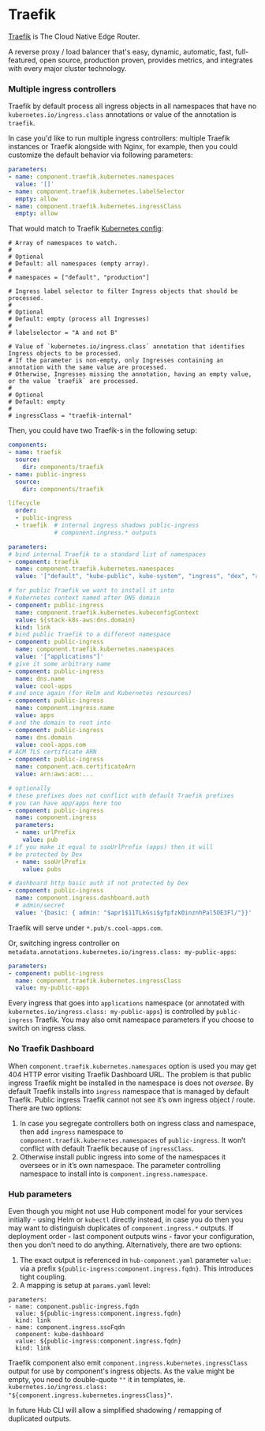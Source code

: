 # Traefik

[Traefik](https://traefik.io) is The Cloud Native Edge Router.

A reverse proxy / load balancer that's easy, dynamic, automatic, fast, full-featured, open source, production proven, provides metrics, and integrates with every major cluster technology.

### Multiple ingress controllers

Traefik by default process all ingress objects in all namespaces that have no `kubernetes.io/ingress.class` annotations or value of the annotation is `traefik`.

In case you'd like to run multiple ingress controllers: multiple Traefik instances or Traefik alongside with Nginx, for example, then you could customize the default behavior via following parameters:

```yaml
parameters:
- name: component.traefik.kubernetes.namespaces
  value: '[]'
- name: component.traefik.kubernetes.labelSelector
  empty: allow
- name: component.traefik.kubernetes.ingressClass
  empty: allow
```

That would match to Traefik [Kubernetes config](https://docs.traefik.io/configuration/backends/kubernetes/):

```
# Array of namespaces to watch.
#
# Optional
# Default: all namespaces (empty array).
#
# namespaces = ["default", "production"]

# Ingress label selector to filter Ingress objects that should be processed.
#
# Optional
# Default: empty (process all Ingresses)
#
# labelselector = "A and not B"

# Value of `kubernetes.io/ingress.class` annotation that identifies Ingress objects to be processed.
# If the parameter is non-empty, only Ingresses containing an annotation with the same value are processed.
# Otherwise, Ingresses missing the annotation, having an empty value, or the value `traefik` are processed.
#
# Optional
# Default: empty
#
# ingressClass = "traefik-internal"
```

Then, you could have two Traefik-s in the following setup:

```yaml
components:
- name: traefik
  source:
    dir: components/traefik
- name: public-ingress
  source:
    dir: components/traefik

lifecycle
  order:
  - public-ingress
  - traefik  # internal ingress shadows public-ingress
             # component.ingress.* outputs

parameters:
# bind internal Traefik to a standard list of namespaces
- component: traefik
  name: component.traefik.kubernetes.namespaces
  value: '["default", "kube-public", kube-system", "ingress", "dex", "automation-hub"]'

# for public Traefik we want to install it into
# Kubernetes context named after DNS domain
- component: public-ingress
  name: component.traefik.kubernetes.kubeconfigContext
  value: ${stack-k8s-aws:dns.domain}
  kind: link
# bind public Traefik to a different namespace
- component: public-ingress
  name: component.traefik.kubernetes.namespaces
  value: '["applications"]'
# give it some arbitrary name
- component: public-ingress
  name: dns.name
  value: cool-apps
# and once again (for Helm and Kubernetes resources)
- component: public-ingress
  name: component.ingress.name
  value: apps
# and the domain to root into
- component: public-ingress
  name: dns.domain
  value: cool-apps.com
# ACM TLS certificate ARN
- component: public-ingress
  name: component.acm.certificateArn
  value: arn:aws:acm:...

# optionally
# these prefixes does not conflict with default Traefik prefixes
# you can have app/apps here too
- component: public-ingress
  name: component.ingress
  parameters:
  - name: urlPrefix
    value: pub
# if you make it equal to ssoUrlPrefix (apps) then it will
# be protected by Dex
  - name: ssoUrlPrefix
    value: pubs

# dashboard http basic auth if not protected by Dex
- component: public-ingress
  name: component.ingress.dashboard.auth
  # admin/secret
  value: '{basic: { admin: "$apr1$11TLkGsi$yfpfzk0inznhPal5OE3Fl/"}}'
```

Traefik will serve under `*.pub/s.cool-apps.com`.

Or, switching ingress controller on `metadata.annotations.kubernetes.io/ingress.class: my-public-apps`:

```yaml
parameters:
- component: public-ingress
  name: component.traefik.kubernetes.ingressClass
  value: my-public-apps
```

Every ingress that goes into `applications` namespace (or annotated with `kubernetes.io/ingress.class: my-public-apps`) is controlled by `public-ingress` Traefik. You may also omit namespace parameters if you choose to switch on ingress class.

### No Traefik Dashboard

When `component.traefik.kubernetes.namespaces` option is used you may get 404 HTTP error visiting Traefik Dashboard URL. The problem is that public ingress Traefik might be installed in the namespace is does not _oversee_. By default Traefik installs into `ingress` namespace that is managed by default Traefik. Public ingress Traefik cannot not see it’s own ingress object / route. There are two options:
1. In case you segregate controllers both on ingress class and namespace, then add `ingress` namespace to `component.traefik.kubernetes.namespaces` of `public-ingress`. It won’t conflict with default Traefik because of `ingressClass`.
2. Otherwise install public ingress into some of the namespaces it oversees or in it’s own namespace. The parameter controlling namespace to install into is `component.ingress.namespace`.

### Hub parameters

Even though you might not use Hub component model for your services initially - using Helm or `kubectl` directly instead, in case you do then you may want to distinguish duplicates of `component.ingress.*` outputs. If deployment order - last component outputs wins - favor your configuration, then you don't need to do anything. Alternatively, there are two options:

1. The exact output is referenced in `hub-component.yaml` parameter `value:` via a prefix `${public-ingress:component.ingress.fqdn}`. This introduces tight coupling.
2. A mapping is setup at `params.yaml` level:
```
parameters:
- name: component.public-ingress.fqdn
  value: ${public-ingress:component.ingress.fqdn}
  kind: link
- name: component.ingress.ssoFqdn
  component: kube-dashboard
  value: ${public-ingress:component.ingress.fqdn}
  kind: link
```

Traefik component also emit `component.ingress.kubernetes.ingressClass` output for use by component's ingress objects. As the value might be empty, you need to double-quote `""` it in templates, ie. `kubernetes.io/ingress.class: "${component.ingress.kubernetes.ingressClass}"`.

In future Hub CLI will allow a simplified shadowing / remapping of duplicated outputs.
